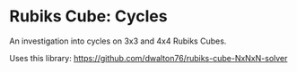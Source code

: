# Rubiks Cube: Cycles

An investigation into cycles on 3x3 and 4x4 Rubiks Cubes.

Uses this library: https://github.com/dwalton76/rubiks-cube-NxNxN-solver

